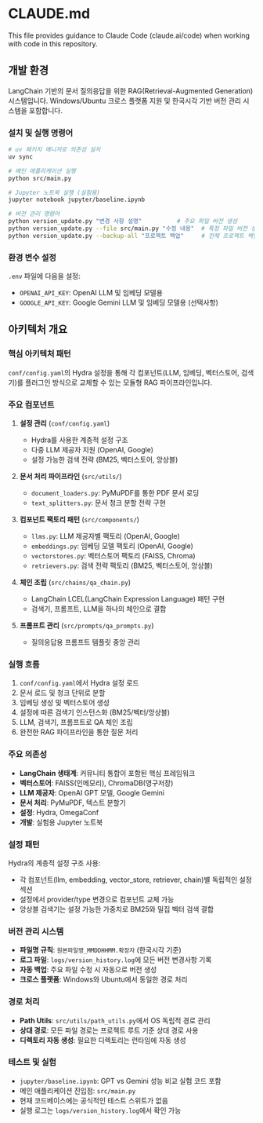 # CLAUDE.md

This file provides guidance to Claude Code (claude.ai/code) when working with code in this repository.

## 개발 환경

LangChain 기반의 문서 질의응답을 위한 RAG(Retrieval-Augmented Generation) 시스템입니다.
Windows/Ubuntu 크로스 플랫폼 지원 및 한국시각 기반 버전 관리 시스템을 포함합니다.

### 설치 및 실행 명령어

```bash
# uv 패키지 매니저로 의존성 설치
uv sync

# 메인 애플리케이션 실행
python src/main.py

# Jupyter 노트북 실행 (실험용)
jupyter notebook jupyter/baseline.ipynb

# 버전 관리 명령어
python version_update.py "변경 사항 설명"          # 주요 파일 버전 생성
python version_update.py --file src/main.py "수정 내용"  # 특정 파일 버전 생성
python version_update.py --backup-all "프로젝트 백업"     # 전체 프로젝트 백업
```

### 환경 변수 설정

`.env` 파일에 다음을 설정:
- `OPENAI_API_KEY`: OpenAI LLM 및 임베딩 모델용
- `GOOGLE_API_KEY`: Google Gemini LLM 및 임베딩 모델용 (선택사항)

## 아키텍처 개요

### 핵심 아키텍처 패턴

`conf/config.yaml`의 Hydra 설정을 통해 각 컴포넌트(LLM, 임베딩, 벡터스토어, 검색기)를 플러그인 방식으로 교체할 수 있는 모듈형 RAG 파이프라인입니다.

### 주요 컴포넌트

1. **설정 관리** (`conf/config.yaml`)
   - Hydra를 사용한 계층적 설정 구조
   - 다중 LLM 제공자 지원 (OpenAI, Google)
   - 설정 가능한 검색 전략 (BM25, 벡터스토어, 앙상블)

2. **문서 처리 파이프라인** (`src/utils/`)
   - `document_loaders.py`: PyMuPDF를 통한 PDF 문서 로딩
   - `text_splitters.py`: 문서 청크 분할 전략 구현

3. **컴포넌트 팩토리 패턴** (`src/components/`)
   - `llms.py`: LLM 제공자별 팩토리 (OpenAI, Google)
   - `embeddings.py`: 임베딩 모델 팩토리 (OpenAI, Google)  
   - `vectorstores.py`: 벡터스토어 팩토리 (FAISS, Chroma)
   - `retrievers.py`: 검색 전략 팩토리 (BM25, 벡터스토어, 앙상블)

4. **체인 조립** (`src/chains/qa_chain.py`)
   - LangChain LCEL(LangChain Expression Language) 패턴 구현
   - 검색기, 프롬프트, LLM을 하나의 체인으로 결합

5. **프롬프트 관리** (`src/prompts/qa_prompts.py`)
   - 질의응답용 프롬프트 템플릿 중앙 관리

### 실행 흐름

1. `conf/config.yaml`에서 Hydra 설정 로드
2. 문서 로드 및 청크 단위로 분할
3. 임베딩 생성 및 벡터스토어 생성
4. 설정에 따른 검색기 인스턴스화 (BM25/벡터/앙상블)
5. LLM, 검색기, 프롬프트로 QA 체인 조립
6. 완전한 RAG 파이프라인을 통한 질문 처리

### 주요 의존성

- **LangChain 생태계**: 커뮤니티 통합이 포함된 핵심 프레임워크
- **벡터스토어**: FAISS(인메모리), ChromaDB(영구저장)
- **LLM 제공자**: OpenAI GPT 모델, Google Gemini
- **문서 처리**: PyMuPDF, 텍스트 분할기
- **설정**: Hydra, OmegaConf
- **개발**: 실험용 Jupyter 노트북

### 설정 패턴

Hydra의 계층적 설정 구조 사용:
- 각 컴포넌트(llm, embedding, vector_store, retriever, chain)별 독립적인 설정 섹션
- 설정에서 provider/type 변경으로 컴포넌트 교체 가능
- 앙상블 검색기는 설정 가능한 가중치로 BM25와 밀집 벡터 검색 결합

### 버전 관리 시스템

- **파일명 규칙**: `원본파일명_MMDDHHMM.확장자` (한국시각 기준)
- **로그 파일**: `logs/version_history.log`에 모든 버전 변경사항 기록
- **자동 백업**: 주요 파일 수정 시 자동으로 버전 생성
- **크로스 플랫폼**: Windows와 Ubuntu에서 동일한 경로 처리

### 경로 처리

- **Path Utils**: `src/utils/path_utils.py`에서 OS 독립적 경로 관리
- **상대 경로**: 모든 파일 경로는 프로젝트 루트 기준 상대 경로 사용
- **디렉토리 자동 생성**: 필요한 디렉토리는 런타임에 자동 생성

### 테스트 및 실험

- `jupyter/baseline.ipynb`: GPT vs Gemini 성능 비교 실험 코드 포함
- 메인 애플리케이션 진입점: `src/main.py`
- 현재 코드베이스에는 공식적인 테스트 스위트가 없음
- 실행 로그는 `logs/version_history.log`에서 확인 가능